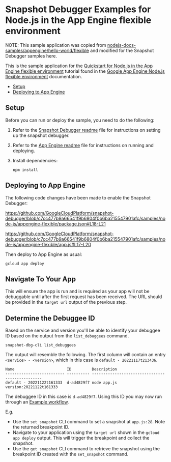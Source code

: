 # Snapshot Debugger Examples for Node.js in the App Engine flexible environment

NOTE: This sample application was copied from
[nodejs-docs-samples/appengine/hello-world/flexible](https://github.com/GoogleCloudPlatform/nodejs-docs-samples/blob/main/appengine/hello-world/flexible)
and modified for the Snapshot Debugger samples here.


This is the sample application for the
[Quickstart for Node.js in the App Engine flexible environment](https://cloud.google.com/appengine/docs/flexible/nodejs/quickstart)
tutorial found in the [Google App Engine Node.js flexible environment](https://cloud.google.com/appengine/docs/flexible/nodejs)
documentation.

* [Setup](#setup)
* [Deploying to App Engine](#deploying-to-app-engine)

## Setup

Before you can run or deploy the sample, you need to do the following:

1.  Refer to the [Snapshot Debugger readme](../../../README.md) file for
    instructions on setting up the snapshot debugger.
1.  Refer to the
    [App Engine readme](https://github.com/GoogleCloudPlatform/nodejs-docs-samples/blob/main/appengine/README.md)
    file for instructions on running and deploying.
1.  Install dependencies:

        npm install

## Deploying to App Engine

The following code changes have been made to enable the Snapshot Debugger:

https://github.com/GoogleCloudPlatform/snapshot-debugger/blob/c7cc477b9a66541f9b6804f0b6ba215547901afc/samples/node-js/appengine-flexible/package.json#L18-L21

https://github.com/GoogleCloudPlatform/snapshot-debugger/blob/c7cc477b9a66541f9b6804f0b6ba215547901afc/samples/node-js/appengine-flexible/app.js#L17-L20

Then deploy to App Engine as usual:

    gcloud app deploy

## Navigate To Your App

This will ensure the app is run and is required as your app will not be
debuggable until after the first request has been received.  The URL should be
provided in the `target url` output of the previous step.

## Determine the Debuggee ID

Based on the service and version you'll be able to identify your debuggee ID
based on the output from the `list_debuggees` command.

```
snapshot-dbg-cli list_debuggees
```

The output will resemble the following. The first column will contain an entry
`<service> - <version>`, which in this case is `default - 20221117t213436`.

```
Name                       ID         Description
-------------------------- ---------- ------------------------------------------------
default - 20221122t161333  d-ad4829f7 node app.js version:20221122t161333
```

The debuggee ID in this case is  `d-ad4829f7`. Using this ID you may now run
through an [Example workflow](../../../../README.md#example-workflow).

E.g.
*    Use the `set_snapshot` CLI command to set a snapshot at `app.js:28`.
     Note the returned breakpoint ID.
*    Navigate to your application using the `target url` shown in the
     `gcloud app deploy` output. This will trigger the breakpoint and
     collect the snapshot.
*    Use the `get_snapshot` CLI command to retrieve the snapshot using the
     breakpoint ID created with the `set_snapshot` command.
